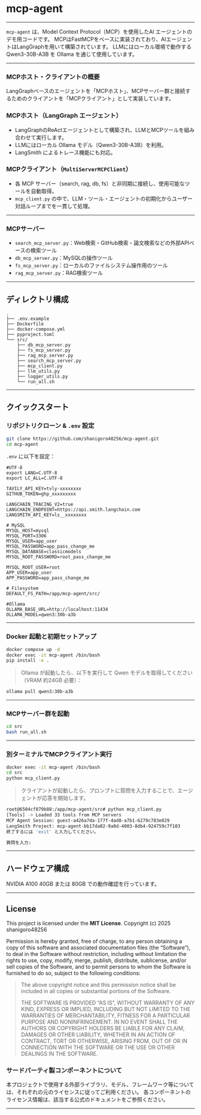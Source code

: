 # mcp-agent

---

`mcp-agent` は、Model Context Protocol（MCP）を使用したAI エージェントのデモ用コードです。
MCPはFastMCPをベースに実装されており、AIエージェントはLangGraphを用いて構築されています。
LLMにはローカル環境で動作する Qwen3-30B-A3B を Ollama を通じて使用しています。

---

### MCPホスト・クライアントの概要

LangGraphベースのエージェントを「MCPホスト」、MCPサーバー群と接続するためのクライアントを「MCPクライアント」として実装しています。

### MCPホスト（LangGraph エージェント）

* LangGraphのReActエージェントとして構築され、LLMとMCPツールを組み合わせて実行します。
* LLMにはローカル Ollama モデル（Qwen3-30B-A3B）を利用。
* LangSmith によるトレース機能にも対応。

### MCPクライアント（`MultiServerMCPClient`）

* 各 MCP サーバー（search, rag, db, fs）と非同期に接続し、使用可能なツールを自動取得。
* `mcp_client.py` の中で、LLM・ツール・エージェントの初期化からユーザー対話ループまでを一貫して処理。

---

### MCPサーバー

* `search_mcp_server.py`：Web検索・GitHub検索・論文検索などの外部APIベースの検索ツール
* `db_mcp_server.py`：MySQLの操作ツール
* `fs_mcp_server.py`：ローカルのファイルシステム操作用のツール
* `rag_mcp_server.py`：RAG検索ツール

---

## ディレクトリ構成

```
.
├── .env.example
├── Dockerfile
├── docker-compose.yml
├── pyproject.toml
└── src/
    ├── db_mcp_server.py
    ├── fs_mcp_server.py
    ├── rag_mcp_server.py
    ├── search_mcp_server.py
    ├── mcp_client.py
    ├── llm_utils.py
    ├── logger_utils.py
    └── run_all.sh
```

---

## クイックスタート

### リポジトリクローン & `.env` 設定

```bash
git clone https://github.com/shanigoro48256/mcp-agent.git
cd mcp-agent
```

`.env` に以下を設定：

```dotenv
#UTF-8
export LANG=C.UTF-8
export LC_ALL=C.UTF-8

TAVILY_API_KEY=tvly-xxxxxxxx
GITHUB_TOKEN=ghp_xxxxxxxxx

LANGCHAIN_TRACING_V2=true
LANGCHAIN_ENDPOINT=https://api.smith.langchain.com
LANGSMITH_API_KEY=ls__xxxxxxxx

# MySQL
MYSQL_HOST=mysql
MYSQL_PORT=3306
MYSQL_USER=app_user
MYSQL_PASSWORD=app_pass_change_me
MYSQL_DATABASE=classicmodels
MYSQL_ROOT_PASSWORD=root_pass_change_me

MYSQL_ROOT_USER=root
APP_USER=app_user
APP_PASSWORD=app_pass_change_me

# Filesystem
DEFAULT_FS_PATH=/app/mcp-agent/src/

#Ollama
OLLAMA_BASE_URL=http://localhost:11434
OLLAMA_MODEL=qwen3:30b-a3b
```

---

### Docker 起動と初期セットアップ

```bash
docker compose up -d
docker exec -it mcp-agent /bin/bash
pip install -e .
```

> Ollama が起動したら、以下を実行して Qwen モデルを取得してください（VRAM 約24GB 必要）：

```bash
ollama pull qwen3:30b-a3b
```

---

### MCPサーバー群を起動

```bash
cd src
bash run_all.sh
```

---

### 別ターミナルでMCPクライアント実行

```bash
docker exec -it mcp-agent /bin/bash
cd src
python mcp_client.py
```

> クライアントが起動したら、プロンプトに質問を入力することで、エージェントが応答を開始します。

```bash
root@6504cf879b88:/app/mcp-agent/src# python mcp_client.py
[Tools] -> Loaded 33 tools from MCP servers
MCP Agent Session: guest-a426a7da-177f-4ad8-a7b1-6279c783e029
LangSmith Project: mcp-agent-bb17da02-9a0d-4003-8db4-924759c7f103
終了するには 'exit' と入力してください。

質問を入力:
```

---

## ハードウェア構成

NVIDIA A100 40GB または 80GB での動作確認を行っています。

---

## License

This project is licensed under the **MIT License**.
Copyright (c) 2025 shanigoro48256

Permission is hereby granted, free of charge, to any person obtaining a copy of this software and associated documentation files (the “Software”), to deal in the Software without restriction, including without limitation the rights to use, copy, modify, merge, publish, distribute, sublicense, and/or sell copies of the Software, and to permit persons to whom the Software is furnished to do so, subject to the following conditions:

> The above copyright notice and this permission notice shall be included in all copies or substantial portions of the Software.
>
> THE SOFTWARE IS PROVIDED “AS IS”, WITHOUT WARRANTY OF ANY KIND, EXPRESS OR IMPLIED, INCLUDING BUT NOT LIMITED TO THE WARRANTIES OF MERCHANTABILITY, FITNESS FOR A PARTICULAR PURPOSE AND NONINFRINGEMENT.
> IN NO EVENT SHALL THE AUTHORS OR COPYRIGHT HOLDERS BE LIABLE FOR ANY CLAIM, DAMAGES OR OTHER LIABILITY, WHETHER IN AN ACTION OF CONTRACT, TORT OR OTHERWISE, ARISING FROM, OUT OF OR IN CONNECTION WITH THE SOFTWARE OR THE USE OR OTHER DEALINGS IN THE SOFTWARE.

### サードパーティ製コンポーネントについて

本プロジェクトで使用する外部ライブラリ、モデル、フレームワーク等については、それぞれの元のライセンスに従ってご利用ください。
各コンポーネントのライセンス情報は、該当する公式のドキュメントをご参照ください。

---
